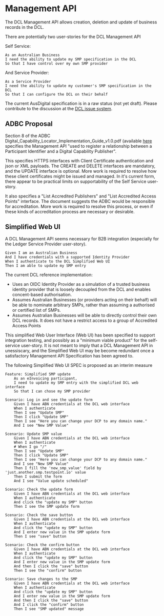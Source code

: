 # Management API

The DCL Management API allows creation, deletion and update of business records in the DCL.

There are potentially two user-stories for the DCL Management API

Self Service:
```
As an Australian Business
I need the ability to update my SMP specification in the DCL
So that I have control over my own SMP provider 
```

And Service Provider:
```
As a Service Provider
I need the ability to update my customer's SMP specification in the DCL
So that I can configure the DCL on their behalf
```

The current AusDigital specification is in a raw status (not yet draft). Please contribute to the discussion at the [DCL issue system](https://github.com/ausdigital/capability-locator/issues/).


## ADBC Proposal

Section 8 of the ADBC Digital_Capability_Locator_Implementation_Guide_v1.0.pdf (available [here](https://github.org/ausdigital/adbc/) specifies the Management API "used to register a relationship between a Participant
Identifier and a Digital Capability Publisher".

This specifies HTTPS interfaces with Client Certificate authentication and json or XML payloads. The CREATE and DELETE interfaces are mandatory, and the UPDATE interface is optional. More work is required to resolve how these client certificates might be issued and managed. In it's current form, there appear to be practical limits on supportability of the Self Service user-story.

It also specifies a "List Accredited Publishers" and "List Accredited Access Points" interface. The document suggests the ADBC would be responsible for accreditation. More work is required to resolve this process, or even if these kinds of accreditation process are necessary or desirable.


## Simplified Web UI

A DCL Management API seems necessary for B2B integration (especially for the Ledger Service Provider user-story).

```
Given I am an Australian Business
And I have credentials with a supported Identity Provider
When I authenticate to the DCL Simplified Web UI
Then I am able to update my SMP entry
```

The current DCL reference implementation:
 * Uses an OIDC Identity Provider as a simulation of a trusted business identity provider that is loosely decoupled from the DCL and enables concent-based authorisation.
 * Assumes Australian Businesses (or providers acting on their behalf) will be able to nominate arbitrary SMPs, rather than assuming a authorised or certified list of SMPs.
 * Assumes Australian Businesses will be able to directly control their own DCL records. It does not have a restrict access to a group of Accredited Access Points

This simplified Web User Interface (Web UI) has been specified to support integration testing, and possibly as a "minimum viable product" for the self-service user-story.  It is not meant to imply that a DCL Management API in unessiscary, and the Simplified Web UI may be become redundant once a satisfactory Management API Specification has been agreed to.

The following Simplified Web UI SPEC is proposed as an interim measure
```
Feature: Simplified SMP update
    As an eInvoicing participant,
    I need to update my SMP entry with the simplified DCL web interface
    So that I can chose my SMP provider

Scenario: Log in and see the update form
    Given I have ABN credentials at the DCL web interface
    When I authenticate
    Then I see "Update SMP"
    Then I click "Update SMP"
    Then I see "Here you can change your DCP to any domain name."
    And I see "New SMP Value"

Scenario: Update SMP value
    Given I have ABN credentials at the DCL web interface
    When I authenticate
    # When I go "/"
    Then I see "Update SMP"
    Then I click "Update SMP"
    Then I see "Here you can change your DCP to any domain name."
    And I see "New SMP Value"
    Then I fill the 'new_smp_value' field by 'just.another.smp.testpoint.io' value
    Then I submit the form
    And I see "Value update scheduled"

Scenario: Check the update form
    Given I have ABN credentials at the DCL web interface
    When I authenticate
    And click the "update my SMP" button
    Then I see the SMP update form

Scenario: Check the save button
    Given I have ABN credentials at the DCL web interface
    When I authenticate
    And click the "update my SMP" button
    And I enter new value in the SMP update form
    Then I see "save" button

Scenario: Check the confirm button
    Given I have ABN credentials at the DCL web interface
    When I authenticate
    And click the "update my SMP" button
    And I enter new value in the SMP update form
    And then I click the "save" button
    Then I see the "confirm" button

Scenario: Save changes to the SMP
    Given I have ABN credentials at the DCL web interface
    When I authenticate
    And click the "update my SMP" button
    And I enter new value in the SMP update form
    And then I click the "save" button
    And I click the "confirm" button
    Then I see "SMP updated" message
```
